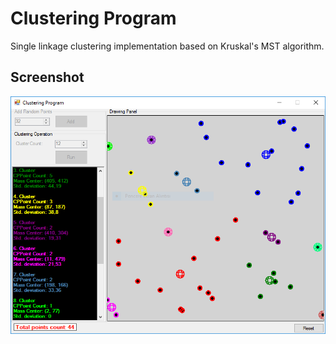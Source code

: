 # Clustering Program
Single linkage clustering implementation based on Kruskal's MST algorithm.

## Screenshot
![Screenshot 2](screenshot2.png)
